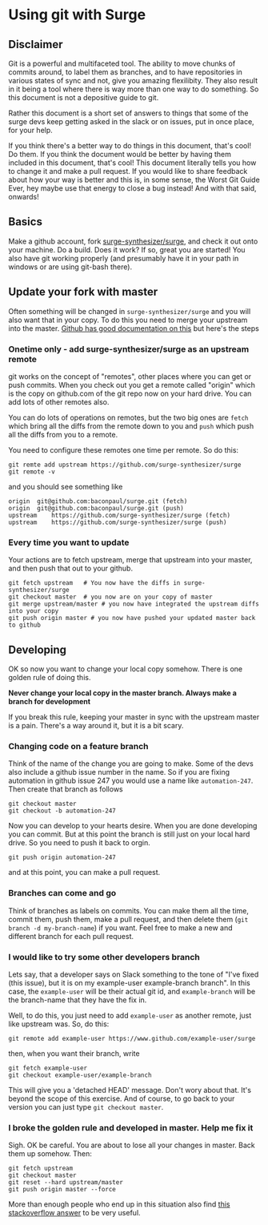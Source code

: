 # Using git with Surge

## Disclaimer

Git is a powerful and multifaceted tool. The ability to move chunks of commits around, to label them as branches, and to
have repositories in various states of sync and not, give you amazing flexilibity. They also result in it being a tool
where there is way more than one way to do something. So this document is not a depositive guide to git.

Rather this document is a short set of answers to things that some of the surge devs keep getting asked in the slack
or on issues, put in once place, for your help.

If you think there's a better way to do things in this document, that's cool! Do them. If you think the document would be
better by having them included in this document, that's cool! This document literally tells you how to change it and make
a pull request. If you would like to share feedback about how your way is better and this is, in some sense, the Worst Git Guide Ever,
hey maybe use that energy to close a bug instead! And with that said, onwards!

## Basics

Make a github account, fork [surge-synthesizer/surge](https://www.github.com/surge-synthesizer/surge), and check it out onto your machine. Do a build.
Does it work? If so, great you are started! You also have git working properly (and presumably have it in your path in windows or
are using git-bash there).

## Update your fork with master

Often something will be changed in `surge-synthesizer/surge` and you will also want that in your copy. To do this you need to merge
your upstream into the master. [Github has good documentation on this](https://help.github.com/articles/syncing-a-fork/#platform-all)
but here's the steps

### Onetime only - add surge-synthesizer/surge as an upstream remote

git works on the concept of "remotes", other places where you can get or push commits. When you check out you get a remote
called "origin" which is the copy on github.com of the git repo now on your hard drive. You can add lots of other remotes also.

You can do lots of operations on remotes, but the two big ones are `fetch` which bring all the diffs from the remote down to you
and `push` which push all the diffs from you to a remote. 

You need to configure these remotes one time per remote. So do this:

```
git remte add upstream https://github.com/surge-synthesizer/surge
git remote -v
```

and you should see something like

```
origin	git@github.com:baconpaul/surge.git (fetch)
origin	git@github.com:baconpaul/surge.git (push)
upstream	https://github.com/surge-synthesizer/surge (fetch)
upstream	https://github.com/surge-synthesizer/surge (push)
```

### Every time you want to update

Your actions are to fetch upstream, merge that upstream into your master, and then push that out to your github.

```
git fetch upstream   # You now have the diffs in surge-synthesizer/surge
git checkout master  # you now are on your copy of master
git merge upstream/master # you now have integrated the upstream diffs into your copy 
git push origin master # you now have pushed your updated master back to github
```

## Developing

OK so now you want to change your local copy somehow. There is one golden rule of doing this.

**Never change your local copy in the master branch. Always make a branch for development**

If you break this rule, keeping your master in sync with the upstream master is a pain. There's
a way around it, but it is a bit scary.

### Changing code on a feature branch

Think of the name of the change you are going to make. Some of the devs also include a github
issue number in the name. So if you are fixing automation in github issue 247 you would use a name
like `automation-247`. Then create that branch as follows

```
git checkout master
git checkout -b automation-247
```

Now you can develop to your hearts desire. When you are done developing you can commit. But at this
point the branch is still just on your local hard drive. So you need to push it back to orgin.

```
git push origin automation-247
```

and at this point, you can make a pull request.

### Branches can come and go

Think of branches as labels on commits. You can make them all the time, commit them, push them, make a
pull request, and then delete them (`git branch -d my-branch-name`) if you want. Feel free to make a new
and different branch for each pull request.

### I would like to try some other developers branch

Lets say, that a developer says on Slack something to the tone of "I've fixed (this issue), but it is on my example-user example-branch branch".
In this case, the `example-user` will be their actual git id, and `example-branch` will be the branch-name that they have the fix in. 

Well, to do this, you just need to add `example-user` as another remote, just like upstream was. So, do this:

```
git remote add example-user https://www.github.com/example-user/surge
```

then, when you want their branch, write

```
git fetch example-user
git checkout example-user/example-branch
```

This will give you a 'detached HEAD' message. Don't wory about that. It's beyond the scope of this exercise.
And of course, to go back to your version you can just type `git checkout master`.


### I broke the golden rule and developed in master. Help me fix it

Sigh. OK be careful. You are about to lose all your changes in master. Back them up somehow.
Then:

```
git fetch upstream
git checkout master
git reset --hard upstream/master
git push origin master --force
```

More than enough people who end up in this situation also find [this stackoverflow answer](https://stackoverflow.com/questions/1628088/reset-local-repository-branch-to-be-just-like-remote-repository-head)
to be very useful.


